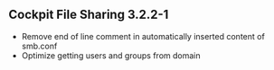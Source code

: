 ## Cockpit File Sharing 3.2.2-1

* Remove end of line comment in automatically inserted content of smb.conf
* Optimize getting users and groups from domain